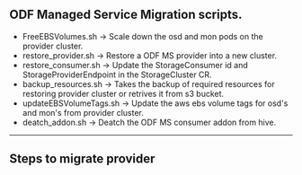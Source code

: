 ## ODF Managed Service Migration scripts.
- FreeEBSVolumes.sh -> Scale down the osd and mon pods on the provider cluster.
- restore_provider.sh -> Restore a ODF MS provider into a new cluster.
- restore_consumer.sh -> Update the StorageConsumer id and StorageProviderEndpoint in the StorageCluster CR.
- backup_resources.sh -> Takes the backup of required resources for restoring provider cluster or retrives it from s3 bucket.
- updateEBSVolumeTags.sh -> Update the aws ebs volume tags for osd's and mon's from provider cluster.
- deatch_addon.sh -> Deatch the ODF MS consumer addon from hive.
---
## Steps to migrate provider
